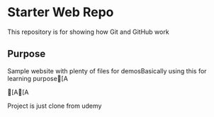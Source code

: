 # Starter Web Repo

This repository is for showing how Git and GitHub work

## Purpose

Sample website with plenty of files for demosBasically using this for learning purpose[A

[A[A

Project is just clone from udemy
